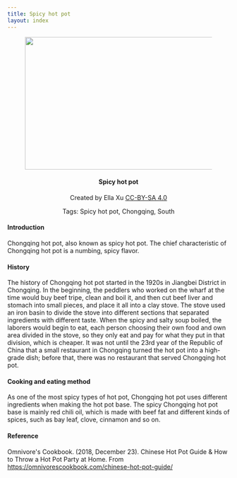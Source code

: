 ```yaml
---
title: Spicy hot pot
layout: index
---
```


<figure style="text-align: center">
<img src="https://upload.wikimedia.org/wikipedia/commons/thumb/1/1a/Rongchen_Hotpot_Ella_Xu.jpg/1200px-Rongchen_Hotpot_Ella_Xu.jpg" width="425" height="300" />
</figure>
<h4 style="text-align: center"> Spicy hot pot </h4>
<p style="text-align: center">Created by Ella Xu <a href="https://creativecommons.org/licenses/by-sa/4.0/deed.en">CC-BY-SA 4.0</a></p>
<p style="text-align: center">
Tags: Spicy hot pot, Chongqing, South
</p>

<h4>Introduction</h4>
<p>Chongqing hot pot, also known as spicy hot pot. The chief characteristic of Chongqing hot pot is a numbing, spicy flavor.</p>

<h4>History</h4>
<p>The history of Chongqing hot pot started in the 1920s in Jiangbei District in Chongqing. In the beginning, the peddlers who worked on the wharf at the time would buy beef tripe, clean and boil it, and then cut beef liver and stomach into small pieces, and place it all into a clay stove. The stove used an iron basin to divide the stove into different sections that separated ingredients with different taste. When the spicy and salty soup boiled, the laborers would begin to eat, each person choosing their own food and own area divided in the stove, so they only eat and pay for what they put in that division, which is cheaper. It was not until the 23rd year of the Republic of China that a small restaurant in Chongqing turned the hot pot into a high-grade dish; before that, there was no restaurant that served Chongqing hot pot.</p>

<h4>Cooking and eating method</h4>
<p>As one of the most spicy types of hot pot, Chongqing hot pot uses different ingredients when making the hot pot base. The spicy Chongqing hot pot base is mainly red chili oil, which is made with beef fat and different kinds of spices, such as bay leaf, clove, cinnamon and so on.</p>

<h4>Reference</h4>
<p>Omnivore's Cookbook. (2018, December 23). Chinese Hot Pot Guide & How to Throw a Hot Pot Party at Home. From <a href="https://omnivorescookbook.com/chinese-hot-pot-guide/"> https://omnivorescookbook.com/chinese-hot-pot-guide/ </a></p>